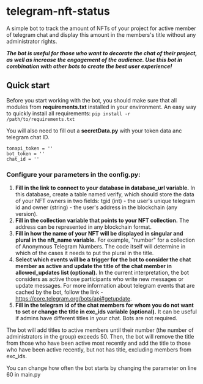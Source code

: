 # telegram-nft-status
A simple bot to track the amount of NFTs of your project for active member of telegram chat and display this amount in the members's title without any administrator rights.

_**The bot is useful for those who want to decorate the chat of their project, as well as increase the engagement of the audience. Use this bot in combination with other bots to create the best user experience!**_

## Quick start

Before you start working with the bot, you should make sure that all modules from **requirements.txt** installed in your environment.
An easy way to quickly install all requirements: `pip install -r /path/to/requirements.txt`

You will also need to fill out a **secretData.py** with your token data anc telegram chat ID.
```
tonapi_token = ''
bot_token = ''
chat_id = ''
```

### Configure your parameters in the config.py:
1. **Fill in the link to connect to your database in database_url variable.** In this database, create a table named verify, which should store the data of your NFT owners in two fields: tgid (int) - the user's unique telegram id and owner (string) - the user's address in the blockchain (any version).
2. **Fill in the collection variable that points to your NFT collection.** The address can be represented in any blockchain format.
3. **Fill in how the name of your NFT will be displayed in singular and plural in the nft_name variable.** For example, "number" for a collection of Anonymous Telegram Numbers. The code itself will determine in which of the cases it needs to put the plural in the title.
4. **Select which events will be a trigger for the bot to consider the chat member as active and update the title of the chat member in allowed_updates list (optional).** In the current interpretation, the bot considers as active those participants who write new messages or update messages. For more information about telegram events that are cached by the bot, follow the link - https://core.telegram.org/bots/api#getupdate.
5. **Fill in the telegram id of the chat members for whom you do not want to set or change the title in exc_ids variable (optional).** It can be useful if admins have different titles in your chat. Bots are not required.

The bot will add titles to active members until their number (the number of administrators in the group) exceeds 50. Then, the bot will remove the title from those who have been active most recently and add the title to those who have been active recently, but not has title, excluding members from exc_ids.

You can change how often the bot starts by changing the parameter on line 60 in main.py
